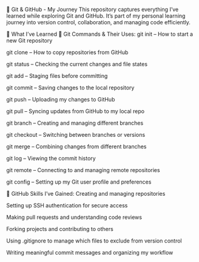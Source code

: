 📘 Git & GitHub - My Journey
This repository captures everything I’ve learned while exploring Git and GitHub. It’s part of my personal learning journey into version control, collaboration, and managing code efficiently.

🧠 What I’ve Learned
🔹 Git Commands & Their Uses:
git init – How to start a new Git repository

git clone – How to copy repositories from GitHub

git status – Checking the current changes and file states

git add – Staging files before committing

git commit – Saving changes to the local repository

git push – Uploading my changes to GitHub

git pull – Syncing updates from GitHub to my local repo

git branch – Creating and managing different branches

git checkout – Switching between branches or versions

git merge – Combining changes from different branches

git log – Viewing the commit history

git remote – Connecting to and managing remote repositories

git config – Setting up my Git user profile and preferences

🔹 GitHub Skills I’ve Gained:
Creating and managing repositories

Setting up SSH authentication for secure access

Making pull requests and understanding code reviews

Forking projects and contributing to others

Using .gitignore to manage which files to exclude from version control

Writing meaningful commit messages and organizing my workflow
